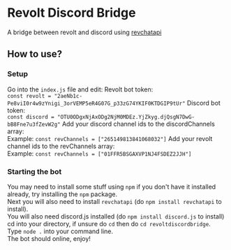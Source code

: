 # Revolt Discord Bridge
A bridge between revolt and discord using [revchatapi](https://www.npmjs.com/package/revchatapi)

## How to use?
### Setup
Go into the `index.js` file and edit: <nr>
Revolt bot token: <br>
`const revolt = "2aeNb1c-Pe8viI0r4w9zYnigi_3orVEMP5eR4G07G_p33zG74YKIF0KTDGIP9tUr"` 
Discord bot token: <br>
`const discord = "OTU0ODgxNjAxODg2NjM0MDEz.YjZkyg.djQsgN7DwG-bB8Fne7u3fZevW2g"`
Add your discord channel ids to the discordChannels array: <br>
Example: `const revChannels = ["265149813841068032"]`
Add your revolt channel ids to the revChannels array: <br>
Example: `const revChannels = ["01FFR5BSGAXVP1NJ4FSDEZ2JJH"]`

### Starting the bot
You may need to install some stuff using `npm` if you don't have it installed already, try installing the `npm` package. <br>
Next you will also need to install `revchatapi` (do `npm install revchatapi` to install).<br>
You will also need discord.js installed (do `npm install discord.js` to install) <br>
cd into your directory, if unsure do `cd` then do `cd revoltdiscordbridge`. <br>
Type `node .` into your command line. <br>
The bot should online, enjoy!
